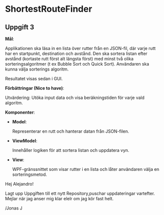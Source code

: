 # ShortestRouteFinder

## Uppgift 3

**Mål**: 

Applikationen ska läsa in en lista över rutter från en JSON-fil, där varje rutt har en startpunkt, destination och avstånd. 
Den ska sortera listan efter avstånd (kortaste rutt först alt längsta först) med minst två olika sorteringsalgoritmer (t ex Bubble Sort och Quick Sort). 
Användaren ska kunna välja sorterings algoritm.

Resultatet visas sedan i GUI.

**Förbättringar (Nice to have)**:

Utvärdering: Utöka input data och visa beräkningstiden för varje vald algoritm.


**Komponenter**:

- **Model**: 

  Representerar en rutt och hanterar datan från JSON-filen.
  
- **ViewModel**: 

  Innehåller logiken för att sortera listan och uppdatera vyn.
  
- **View**: 

  WPF-gränssnittet som visar rutter i en lista och låter användaren välja en sorteringsmetod.


Hej Alejandro!
  
  Lagt upp Uppgiften till ett nytt Repository,puschar uppdateringar vartefter. Mejlar när jag anser mig klar elelr om jag kör fast helt.

  /Jonas J
  
